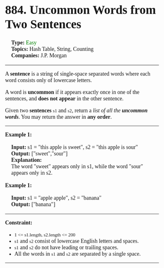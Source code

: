<div style = "font-size: 18px; font-family: times">
    <div>
        <h1 style = "font-size: 40px"> 
            884. Uncommon Words from Two Sentences 
        </h1>
    </div>
    <div style = "margin: 20px">
        <div>
            <b> Type: </b>
            <span style = "color: green"> Easy </span>
        </div>
        <div>
            <b> Topics: </b>
            <span> Hash Table, String, Counting </span>
        </div>
        <div>
            <b> Companies: </b>
            <span> J.P. Morgan </span>
        </div>
    </div><hr>
    <div>
        <p>
            A <b>sentence</b> is a string of single-space separated words where each word consists only of lowercase letters.
        </p>
        <p>
            A word is <b>uncommon</b> if it appears exactly once in one of the sentences, and <b>does not appear</b> in the other sentence.
        </p>
        <p>
            Given two <b>sentences</b> <code style = "font-family: times">s1</code> and <code style = "font-family: times">s2</code>, return a <i>list of all the <b>uncommon words</b></i>. You may return the answer in <b>any order</b>.
        </p>
    </div><hr>
    <div>
        <div>
            <b> Example 1: </b>
            <div style = "margin: 20px">
                <b>Input:</b> s1 = "this apple is sweet", s2 = "this apple is sour"<br>
                <b>Output:</b> ["sweet","sour"]<br>
                <b>Explanation:</b><br>
                The word "sweet" appears only in s1, while the word "sour" appears only in s2.
            </div>
        </div>
        <div>
            <b> Example 1: </b>
            <div style = "margin: 20px">
                <b>Input:</b> s1 = "apple apple", s2 = "banana"<br>
                <b>Output:</b> ["banana"]<br>
            </div>
        </div>
    </div><hr>
    <div>
        <b> Constraint: </b>
        <ul>
            <li>
                <code style = "font-family: times">1 <= s1.length, s2.length <= 200</code>
            </li>
            <li>
                <code style = "font-family: times">s1</code> and <code style = "font-family: times">s2</code> consist of lowercase English letters and spaces.
            </li>
            <li>
                <code style = "font-family: times">s1</code> and <code style = "font-family: times">s2</code> do not have leading or trailing spaces.
            </li>
            <li>
                All the words in <code style = "font-family: times">s1</code> and <code style = "font-family: times">s2</code> are separated by a single space.
            </li>
        </ul>
    </div><hr>
</div>